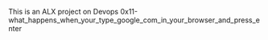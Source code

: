 This is an ALX project on Devops
0x11-what_happens_when_your_type_google_com_in_your_browser_and_press_enter
